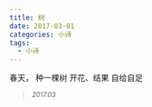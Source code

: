 ```yaml
---
title: 树
date: 2017-03-01
categories: 小诗
tags:
  - 小诗
---
```


春天，
种一棵树<!--more-->
开花、结果
自给自足
<blockquote>
<p><small><i>2017.03</i></small></p>
</blockquote>
